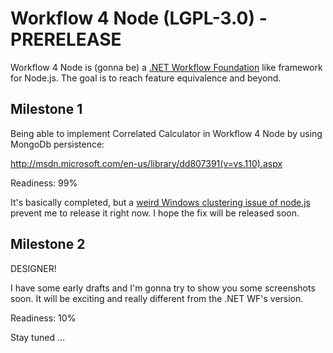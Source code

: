 Workflow 4 Node (LGPL-3.0) - PRERELEASE
=======================================

Workflow 4 Node is (gonna be) a [.NET Workflow Foundation](http://msdn.microsoft.com/en-us/library/ee342461.aspx) like framework for Node.js. The goal is to reach feature equivalence and beyond.

## Milestone 1

Being able to implement Correlated Calculator in Workflow 4 Node by using MongoDb persistence:

http://msdn.microsoft.com/en-us/library/dd807391(v=vs.110).aspx

Readiness: 99%

It's basically completed, but a [weird Windows clustering issue of node.js](https://github.com/joyent/node/issues/7691) prevent me to release it right now. I hope the fix will be released soon.

## Milestone 2

DESIGNER!

I have some early drafts and I'm gonna try to show you some screenshots soon. It will be exciting and really different from the .NET WF's version.  

Readiness: 10%

Stay tuned ...
